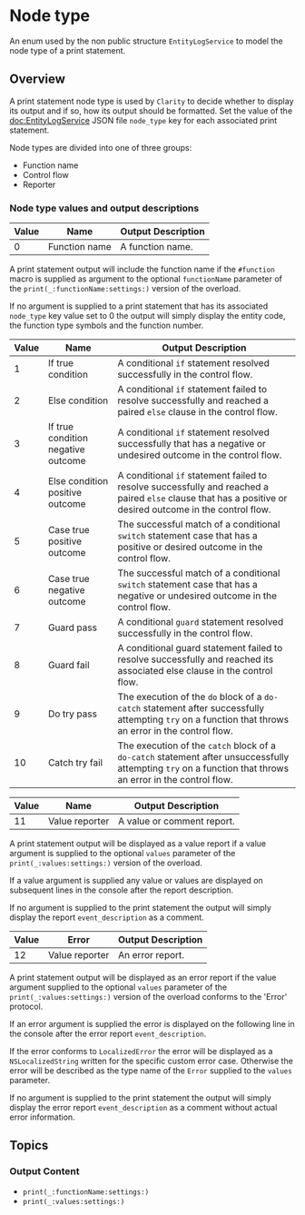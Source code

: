 # Node type

An enum used by the non public structure `EntityLogService` to model the node type of a print statement.

## Overview

A print statement node type is used by ``Clarity`` to decide whether to display its output and if so, how its output should be formatted. Set the value of the <doc:EntityLogService> JSON file `node_type` key for each associated print statement.

Node types are divided into one of three groups:
- Function name
- Control flow
- Reporter 

### Node type values and output descriptions

| Value | Name          | Output Description |
| ----- | ------------- | ------------------ |
| 0     | Function name | A function name.   |

A print statement output will include the function name if the `#function` macro is supplied as argument to the optional `functionName` parameter of the ``print(_:functionName:settings:)`` version of the overload.

If no argument is supplied to a print statement that has its associated `node_type` key value set to 0 the output will simply display the entity code, the function type symbols and the function number.

| Value | Name                               | Output Description                                           |
| ----- | ---------------------------------- | ------------------------------------------------------------ |
| 1     | If true condition                  | A conditional `if` statement resolved successfully in the control flow. |
| 2     | Else condition                     | A conditional `if` statement failed to resolve successfully and reached a paired `else` clause in the control flow. |
| 3     | If true condition negative outcome | A conditional `if` statement resolved successfully that has a negative or undesired outcome in the control flow. |
| 4     | Else condition positive outcome    | A conditional `if` statement failed to resolve successfully and reached a paired `else` clause that has a positive or desired outcome in the control flow. |
| 5     | Case true positive outcome         | The successful match of a conditional `switch` statement case that has a positive or desired outcome in the control flow. |
| 6     | Case true negative outcome         | The successful match of a conditional `switch` statement case that has a negative or undesired outcome in the control flow. |
| 7     | Guard pass                         | A conditional `guard` statement resolved successfully in the control flow. |
| 8     | Guard fail                         | A conditional guard statement failed to resolve successfully and reached its associated else clause in the control flow. |
| 9     | Do try pass                        | The execution of the `do` block of a `do-catch` statement after successfully attempting `try` on a function that throws an error in the control flow. |
| 10    | Catch try fail                     | The execution of the `catch` block of a `do-catch` statement after unsuccessfully attempting `try` on a function that throws an error in the control flow. |

 

| Value | Name           | Output Description        |
| ----- | -------------- | ------------------------- |
| 11    | Value reporter | A value or comment report. |

A print statement output will be displayed as a value report if a value argument is supplied to the optional `values` parameter of the ``print(_:values:settings:)`` version of the overload. 

If a value argument is supplied any value or values are displayed on subsequent lines in the console after the report description.

If no argument is supplied to the print statement the output will simply display the report `event_description` as a comment.

 

| Value | Error          | Output Description |
| ----- | -------------- | ------------------ |
| 12    | Value reporter | An error report.    |

A print statement output will be displayed as an error report if the value argument supplied to the optional `values` parameter of the ``print(_:values:settings:)`` version of the overload  conforms to the 'Error' protocol.

If an error argument is supplied the error is displayed on the following line in the console after the error report `event_description`.

If the error conforms to `LocalizedError` the error will be displayed as a `NSLocalizedString` written for the specific custom error case. Otherwise the error will be described as the type name of the `Error` supplied to the `values` parameter.

If no argument is supplied to the print statement the output will simply display the error report `event_description` as a comment without actual error information.



## Topics

### Output Content

- ``print(_:functionName:settings:)``
- ``print(_:values:settings:)``
